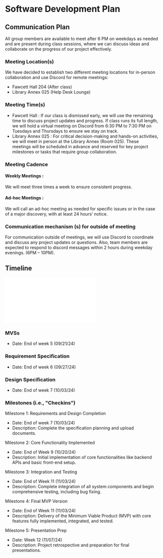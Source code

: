 # Software Development Plan

## Communication Plan

All group members are available to meet after 6 PM on weekdays as needed and are present during class sessions, where we can discuss ideas and collaborate on the progress of our project effectively.

### Meeting Location(s)

We have decided to establish two different meeting locations for in-person collaboration and use Discord for remote meetings:

- Fawcett Hall 204 (After class)
- Library Annex 025 (Help Desk Lounge)

### Meeting Time(s)

- Fawcett Hall : 
  If our class is dismissed early, we will use the remaining time to discuss project updates and progress. If class runs its full length, we will hold a virtual meeting on Discord from 6:30 PM to 7:30 PM on Tuesdays and Thursdays to ensure we stay on track.
- Library Annex 025 : 
  For critical decision-making and hands-on activities, we will meet in person at the Library Annex (Room 025). These meetings will be scheduled in advance and reserved for key project milestones or tasks that require group collaboration.

### Meeting Cadence

#### Weekly Meetings :

We will meet three times a week to ensure consistent progress.

#### Ad-hoc Meetings :

We will call an ad-hoc meeting as needed for specific issues or in the case of a major discovery, with at least 24 hours’ notice.

### Communication mechanism (s) for outside of meeting

For communication outside of meetings, we will use Discord to coordinate and discuss any project updates or questions.
Also, team members are expected to respond to discord messages within 2 hours during weekday evenings. (6PM – 10PM).

## Timeline

![image](./Gantt_Jira.p)

### MVSs

- Date: End of week 5 (09/21/24)

### Requirement Specification

- Date: End of week 6 (09/27/24)

### Design Specification

- Date: End of week 7 (10/03/24)

### Milestones (i.e., "Checkins")

Milestone 1: Requirements and Design Completion
- Date: End of week 7 (10/03/24)
- Description: Complete the specification planning and upload documents.

Milestone 2: Core Functionality Implemented
- Date: End of Week 9 (10/20/24)
- Description: Initial implementation of core functionalities like backend APIs and basic front-end setup.

Milestone 3: Integration and Testing
- Date: End of Week 11 (11/03/24)
- Description: Complete integration of all system components and begin comprehensive testing, including bug fixing.

Milestone 4: Final MVP Version
- Date: End of Week 11 (11/03/24)
- Description: Delivery of the Minimum Viable Product (MVP) with core features fully implemented, integrated, and tested.

Milestone 5: Presentation Prep
- Date: Week 12 (11/07/24)
- Description: Project retrospective and preparation for final presentations.